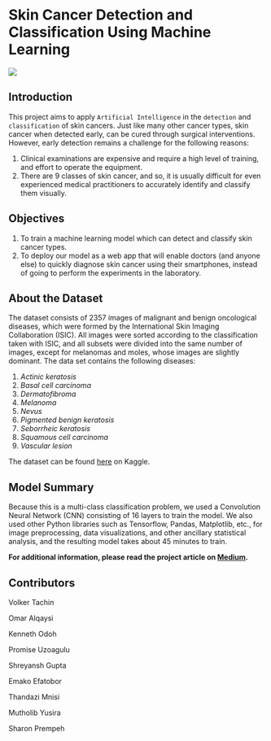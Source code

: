 # Skin Cancer Detection and Classification Using Machine Learning

<img src="https://miro.medium.com/v2/resize:fit:640/1*daa7-pWyR8mQtQSnjVLwFg.gif">

## Introduction
This project aims to apply `Artificial Intelligence` in the `detection` and `classification` of skin cancers.
Just like many other cancer types, skin cancer when detected early, can be cured through surgical interventions. However, early detection remains a challenge for the following reasons:

1. Clinical examinations are expensive and require a high level of training, and effort to operate the equipment.
2. There are 9 classes of skin cancer, and so, it is usually difficult for even experienced medical practitioners to accurately identify and classify them visually.

## Objectives
1. To train a machine learning model which can detect and classify skin cancer types.
2. To deploy our model as a web app that will enable doctors (and anyone else) to quickly diagnose skin cancer using their smartphones, instead of going to perform the experiments in the laboratory.



## About the Dataset
The dataset consists of 2357 images of malignant and benign oncological diseases, which were formed by the International Skin Imaging Collaboration (ISIC). All images were sorted according to the classification taken with ISIC, and all subsets were divided into the same number of images, except for melanomas and moles, whose images are slightly dominant.
The data set contains the following diseases:
1. _Actinic keratosis_
2. _Basal cell carcinoma_
3. _Dermatofibroma_
4. _Melanoma_
5. _Nevus_
6. _Pigmented benign keratosis_
7. _Seborrheic keratosis_
8. _Squamous cell carcinoma_
9. _Vascular lesion_

The dataset can be found [here](https://www.kaggle.com/datasets/nodoubttome/skin-cancer9-classesisic) on Kaggle.


## Model Summary
Because this is a multi-class classification problem, we used a Convolution Neural Network (CNN) consisting of 16 layers to train the model. We also used other Python libraries such as Tensorflow, Pandas, Matplotlib, etc., for image preprocessing, data visualizations, and other ancillary statistical analysis, and the resulting model takes about 45 minutes to train.

__For additional information, please read the project article on [Medium](https://medium.com/@kennethodoh/skin-cancer-classification-using-ai-45cdf70e808c).__

## Contributors

Volker Tachin

Omar Alqaysi

Kenneth Odoh

Promise Uzoagulu

Shreyansh Gupta

Emako Efatobor

Thandazi Mnisi

Mutholib Yusira

Sharon Prempeh